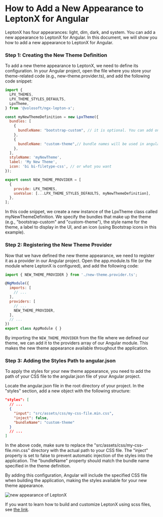 # How to Add a New Appearance to LeptonX for Angular
LeptonX has four appearances: light, dim, dark, and system. You can add a new appearance to LeptonX for Angular. In this document, we will show you how to add a new appearance to LeptonX for Angular.

### Step 1: Creating the New Theme Definition
To add a new theme appearance to LeptonX, we need to define its configuration. 
In your Angular project, open the file where you store your theme-related code (e.g., new-theme.provider.ts), and add the following code snippet:

```js
import {
  LPX_THEMES,
  LPX_THEME_STYLES_DEFAULTS,
  LpxTheme,
} from '@volosoft/ngx-lepton-x';

const myNewThemeDefinition = new LpxTheme({
  bundles: [
    {
      bundleName: "bootstrap-custom", // it is optional. You can add one or more bundles.
    },
    {
      bundleName: "custom-theme",// bundle names will be used in angular.json 
    },
  ],
  styleName: 'myNewTheme',
  label: 'My New Theme',
  icon: 'bi bi-filetype-css', // or what you want
});

export const NEW_THEME_PROVIDER = [
  {
    provide: LPX_THEMES,
    useValue: [...LPX_THEME_STYLES_DEFAULTS, myNewThemeDefinition],
  },
];
```

In this code snippet, we create a new instance of the LpxTheme class called myNewThemeDefinition. We specify the bundles that make up the theme (e.g., "bootstrap-custom" and "custom-theme"), the style name for the theme, a label to display in the UI, and an icon (using Bootstrap icons in this example).

### Step 2: Registering the New Theme Provider
Now that we have defined the new theme appearance, we need to register it as a provider in our Angular project. Open the app.module.ts file (or the module where LeptonX is configured), and add the following code:

```js
import { NEW_THEME_PROVIDER } from './new-theme.provider.ts';

@NgModule({
  imports: [
    // ...
  ],
  providers: [
    // ...
    NEW_THEME_PROVIDER,
  ],
  // ...
})
export class AppModule { }

```

By importing the `NEW_THEME_PROVIDER` from the file where we defined our theme, we can add it to the providers array of our Angular module. This makes the new theme appearance available throughout the application.

### Step 3: Adding the Styles Path to angular.json

To apply the styles for your new theme appearance, you need to add the path of your CSS file to the angular.json file of your Angular project.

Locate the angular.json file in the root directory of your project.
In the "styles" section, add a new object with the following structure:

```json
"styles": [
  // ...
  {
    "input": "src/assets/css/my-css-file.min.css",
    "inject": false,
    "bundleName": "custom-theme"
  }
  // ...
]
```

In the above code, make sure to replace the "src/assets/css/my-css-file.min.css" directory with the actual path to your CSS file. The "inject" property is set to false to prevent automatic injection of the styles into the application. The "bundleName" property should match the bundle name specified in the theme definition.

By adding this configuration, Angular will include the specified CSS file when building the application, making the styles available for your new theme appearance.

![new appearance of LeptonX](../../../images/new-lepton-x-variant.png)

If you want to learn how to build and customize LeptonX using scss files, see [the link](../source-files).
